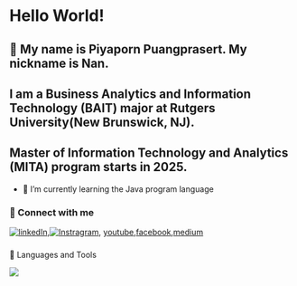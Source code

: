# Hello World! 
## 👋 My name is Piyaporn Puangprasert. My nickname is Nan.
## I am a Business Analytics and Information Technology (BAIT) major at Rutgers University(New Brunswick, NJ).
## Master of Information Technology and Analytics (MITA) program starts in 2025.

- 🌱 I’m currently learning the Java program language 

### 🤝 Connect with me <be>
[![linkedIn](https://skillicons.dev/icons?i=linkedin)](https://www.linkedin.com/in/piyapornp/),[![Instragram](https://skillicons.dev/icons?i=instagram)](https://www.instagram.com/puangprasert_nan/), [youtube](https://www.youtube.com/@nanny2277),[facebook](https://www.facebook.com/nanPiyapornPP),[medium](https://medium.com/@piyapornp) 

### 


🧠 Languages and Tools
<p align="left">
  <a href="https://skillicons.dev">
    <img src="https://skillicons.dev/icons?i=s,html,css,py,r,react,gcp, mysql, figma" />
  </a>
</p>

